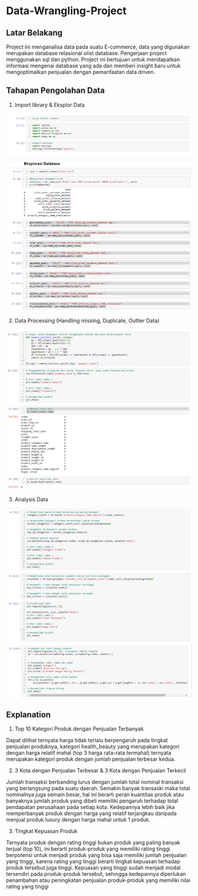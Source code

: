 # Data-Wrangling-Project

## Latar Belakang
Project ini menganalisa data pada suatu E-commerce, data yang digunakan merupakan database relasional olist database. 
Pengerjaan project menggunakan sql dan python. Project ini bertujuan untuk mendapatkan informasi mengenai database yang ada dan memberi insight baru untuk mengoptimalkan penjualan dengan pemanfaatan data driven.

## Tahapan Pengolahan Data

1. Import library & Eksplor Data
   
![Alt text](https://github.com/syahruaru/Data-Wrangling-Project/blob/main/img/impot%20library.png?raw=true)

![Alt text](https://github.com/syahruaru/Data-Wrangling-Project/blob/main/img/Eksplor%20database.png?raw=true)

2. Data Processing (Handling missing, Duplicate, Outlier Data)
   
![Alt text](https://github.com/syahruaru/Data-Wrangling-Project/blob/main/img/Handling%20Outlier.png?raw=true)
![Alt text](https://github.com/syahruaru/Data-Wrangling-Project/blob/main/img/Eda%20Obj%201.png?raw=true)

3. Analysis Data
   
![Alt text](https://github.com/syahruaru/Data-Wrangling-Project/blob/main/img/Data%20proc%20obj%201.png?raw=true)
![Alt text](https://github.com/syahruaru/Data-Wrangling-Project/blob/main/img/obj%202.png?raw=true)
![Alt text](https://github.com/syahruaru/Data-Wrangling-Project/blob/main/img/obj%203.png?raw=true)

## Explanation

1. Top 10 Kategori Produk dengan Penjualan Terbanyak
   
Dapat dilihat ternyata harga tidak terlalu berpengaruh pada tingkat penjualan produknya, kategori health_beauty yang merupakan kategori dengan harga relatif mahal (top 3 harga rata-rata termahal) ternyata merupakan kategori produk dengan jumlah penjualan terbesar kedua.

2. 3 Kota dengan Penjualan Terbesar & 3 Kota dengan Penjualan Terkecil
   
Jumlah transaksi berbanding lurus dengan jumlah total nominal transaksi yang berlangsung pada suatu daerah. Semakin banyak transaski maka total nominalnya juga semain besar, hal ini berarti peran kuantitas produk atau banyaknya jumlah produk yang dibeli memiliki pengaruh terhadap total pendapatan perusahaan pada setiap kota. Kedepannya lebih baik jika memperbanyak produk dengan harga yang relatif terjangkau daripada menjual produk luxury dengan harga mahal untuk 1 produk.

3. Tingkat Kepuasan Produk
   
Ternyata produk dengan rating tinggi bukan produk yang paling banyak terjual (top 10), ini berarti produk-produk yang memiliki rating tinggi berpotensi untuk menjadi produk yang bisa saja memiliki jumlah penjualan yang tinggi, karena rating yang tinggi berarti tingkat kepuasan terhadap produk tersebut juga tinggi. Kepuasan yang tinggi sudah menjadi modal tersendiri pada produk-produk tersebut, sehingga kedepannya diperlukan penambahan atau peningkatan penjualan produk-produk yang memiliki nilai rating yang tinggi

